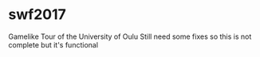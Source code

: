 # swf2017
Gamelike Tour of the University of Oulu
Still need some fixes so this is not complete but it's functional
